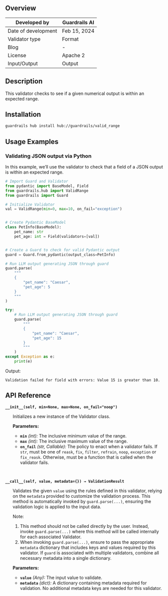 ## Overview

| Developed by | Guardrails AI |
| --- | --- |
| Date of development | Feb 15, 2024 |
| Validator type | Format |
| Blog | - |
| License | Apache 2 |
| Input/Output | Output |

## Description

This validator checks to see if a given numerical output is within an expected range.

## Installation

```bash
guardrails hub install hub://guardrails/valid_range
```

## Usage Examples

### Validating JSON output via Python

In this example, we’ll use the validator to check that a field of a JSON output is within an expected range.

```python
# Import Guard and Validator
from pydantic import BaseModel, Field
from guardrails.hub import ValidRange
from guardrails import Guard

# Initialize Validator
val = ValidRange(min=0, max=10, on_fail="exception")


# Create Pydantic BaseModel
class PetInfo(BaseModel):
    pet_name: str
    pet_age: int = Field(validators=[val])


# Create a Guard to check for valid Pydantic output
guard = Guard.from_pydantic(output_class=PetInfo)

# Run LLM output generating JSON through guard
guard.parse(
    """
    {
        "pet_name": "Caesar",
        "pet_age": 5
    }
    """
)

try:
    # Run LLM output generating JSON through guard
    guard.parse(
        """
        {
            "pet_name": "Caesar",
            "pet_age": 15
        }
        """
    )
except Exception as e:
    print(e)
```
Output:
```console
Validation failed for field with errors: Value 15 is greater than 10.
```

## API Reference


**`__init__(self, min=None, max=None, on_fail="noop")`**
<ul>

Initializes a new instance of the Validator class.

**Parameters:**

- **`min`** _(int):_ The inclusive minimum value of the range.
- **`max`** _(int):_ The inclusive maximum value of the range.
- **`on_fail`** *(str, Callable):* The policy to enact when a validator fails. If `str`, must be one of `reask`, `fix`, `filter`, `refrain`, `noop`, `exception` or `fix_reask`. Otherwise, must be a function that is called when the validator fails.

</ul>

<br>

**`__call__(self, value, metadata={}) → ValidationResult`**

<ul>

Validates the given `value` using the rules defined in this validator, relying on the `metadata` provided to customize the validation process. This method is automatically invoked by `guard.parse(...)`, ensuring the validation logic is applied to the input data.

Note:

1. This method should not be called directly by the user. Instead, invoke `guard.parse(...)` where this method will be called internally for each associated Validator.
2. When invoking `guard.parse(...)`, ensure to pass the appropriate `metadata` dictionary that includes keys and values required by this validator. If `guard` is associated with multiple validators, combine all necessary metadata into a single dictionary.

**Parameters:**

- **`value`** *(Any):* The input value to validate.
- **`metadata`** *(dict):* A dictionary containing metadata required for validation. No additional metadata keys are needed for this validator.

</ul>

